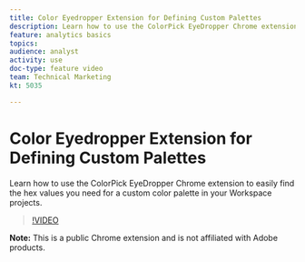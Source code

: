 ```yaml
---
title: Color Eyedropper Extension for Defining Custom Palettes
description: Learn how to use the ColorPick EyeDropper Chrome extension to easily find the hex values you need for a custom color palette in your Workspace projects.
feature: analytics basics
topics: 
audience: analyst
activity: use
doc-type: feature video
team: Technical Marketing
kt: 5035

---
```


# Color Eyedropper Extension for Defining Custom Palettes

Learn how to use the ColorPick EyeDropper Chrome extension to easily find the hex values you need for a custom color palette in your Workspace projects.

>[!VIDEO](https://video.tv.adobe.com/v/33775/?quality=12)

**Note:** This is a public Chrome extension and is not affiliated with Adobe products.
